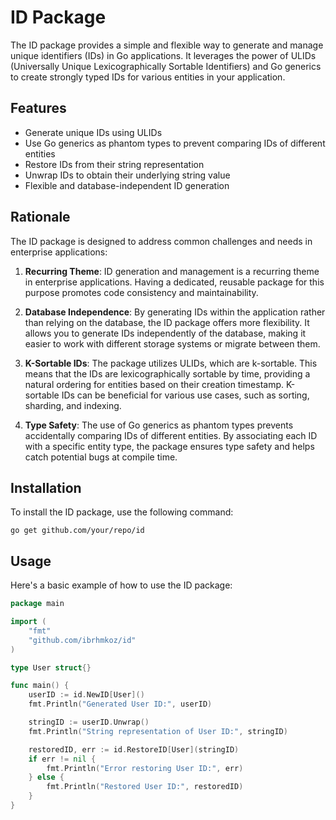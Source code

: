 # ID Package

The ID package provides a simple and flexible way to generate and manage unique identifiers (IDs) in Go applications. It
leverages the power of ULIDs (Universally Unique Lexicographically Sortable Identifiers) and Go generics to create
strongly typed IDs for various entities in your application.

## Features

- Generate unique IDs using ULIDs
- Use Go generics as phantom types to prevent comparing IDs of different entities
- Restore IDs from their string representation
- Unwrap IDs to obtain their underlying string value
- Flexible and database-independent ID generation

## Rationale

The ID package is designed to address common challenges and needs in enterprise applications:

1. **Recurring Theme**: ID generation and management is a recurring theme in enterprise applications. Having a
   dedicated, reusable package for this purpose promotes code consistency and maintainability.

2. **Database Independence**: By generating IDs within the application rather than relying on the database, the ID
   package offers more flexibility. It allows you to generate IDs independently of the database, making it easier to
   work with different storage systems or migrate between them.

3. **K-Sortable IDs**: The package utilizes ULIDs, which are k-sortable. This means that the IDs are lexicographically
   sortable by time, providing a natural ordering for entities based on their creation timestamp. K-sortable IDs can be
   beneficial for various use cases, such as sorting, sharding, and indexing.

4. **Type Safety**: The use of Go generics as phantom types prevents accidentally comparing IDs of different entities.
   By associating each ID with a specific entity type, the package ensures type safety and helps catch potential bugs at
   compile time.

## Installation

To install the ID package, use the following command:

```
go get github.com/your/repo/id
```

## Usage

Here's a basic example of how to use the ID package:

```go
package main

import (
	"fmt"
	"github.com/ibrhmkoz/id"
)

type User struct{}

func main() {
	userID := id.NewID[User]()
	fmt.Println("Generated User ID:", userID)

	stringID := userID.Unwrap()
	fmt.Println("String representation of User ID:", stringID)

	restoredID, err := id.RestoreID[User](stringID)
	if err != nil {
		fmt.Println("Error restoring User ID:", err)
	} else {
		fmt.Println("Restored User ID:", restoredID)
	}
}

```

